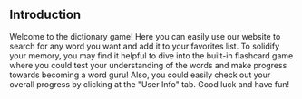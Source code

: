 ## Introduction

Welcome to the dictionary game! Here you can easily use our website to search for any word you want and add it to your favorites list. To solidify your memory, you may find it helpful to dive into the built-in flashcard game where you could test your understanding of the words and make progress towards becoming a word guru! Also, you could easily check out your overall progress by clicking at the "User Info" tab. Good luck and have fun!
